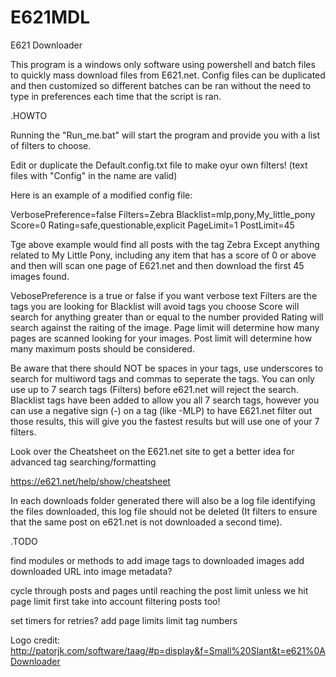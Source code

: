 # E621MDL
E621 Downloader

This program is a windows only software using powershell and batch files to quickly mass download files from E621.net. 
Config files can be duplicated and then customized so different batches can be ran without the need to type in preferences each time that the script is ran. 

.HOWTO

Running the "Run_me.bat" will start the program and provide you with a list of filters to choose. 

Edit or duplicate the Default.config.txt file to make oyur own filters! (text files with "Config" in the name are valid)

Here is an example of a modified config file:

VerbosePreference=false
Filters=Zebra
Blacklist=mlp,pony,My_little_pony
Score=0
Rating=safe,questionable,explicit
PageLimit=1
PostLimit=45

Tge above example would find all posts with the tag Zebra Except anything related to My Little Pony, including any item that has a score of 0 or above and then will scan one page of E621.net and then download the first 45 images found. 

VebosePreference is a true or false if you want verbose text
Filters are the tags you are looking for
Blacklist will avoid tags you choose
Score will search for anything greater than or equal to the number provided
Rating will search against the raiting of the image.
Page limit will determine how many pages are scanned looking for your images. 
Post limit will determine how many maximum posts should be considered. 

Be aware that there should NOT be spaces in your tags, use underscores to search for multiword tags and commas to seperate the tags. 
You can only use up to 7 search tags (Filters) before e621.net will reject the search. Blacklist tags have been added to allow you all 7 search tags, however you can use a negative sign (-) on a tag (like -MLP) to have E621.net filter out those results, this will give you the fastest results but will use one of your 7 filters. 

Look over the Cheatsheet on the E621.net site to get a better idea for advanced tag searching/formatting

https://e621.net/help/show/cheatsheet


In each downloads folder generated there will also be a log file identifying the files downloaded, this log file should not be deleted (It filters to ensure that the same post on e621.net is not downloaded a second time). 


.TODO

find modules or methods to add image tags to downloaded images
add downloaded URL into image metadata?

cycle through posts and pages until reaching the post limit
    unless we hit page limit first
    take into account filtering posts too!

set timers for retries?
add page limits
limit tag numbers


Logo credit: http://patorjk.com/software/taag/#p=display&f=Small%20Slant&t=e621%0ADownloader
